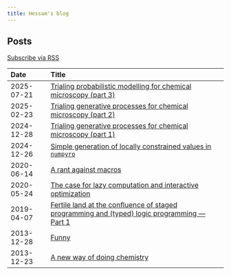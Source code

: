 ```yaml
---
title: Hessam's blog
---
```


## Posts
[Subscribe via RSS](/feed.xml)

| Date       | Title                                                                                          |
|:-----------|:-----------------------------------------------------------------------------------------------|
| 2025-07-21 | [Trialing probabilistic modelling for chemical microscopy (part 3)]
| 2025-02-23 | [Trialing generative processes for chemical microscopy (part 2)]
| 2024-12-28 | [Trialing generative processes for chemical microscopy (part 1)]
| 2024-12-26 | [Simple generation of locally constrained values in `numpyro`]
| 2020-06-14 | [A rant against macros]
| 2020-05-24 | [The case for lazy computation and interactive optimization]
| 2019-04-07 | [Fertile land at the confluence of staged programming and (typed) logic programming — Part 1]
| 2013-12-28 | [Funny]
| 2013-12-23 | [A new way of doing chemistry]

[Trialing probabilistic modelling for chemical microscopy (part 3)]: /blog/posts/2025-07-21-droplet-generative-process-3.md
[Trialing generative processes for chemical microscopy (part 2)]: /blog/posts/2025-02-23-droplet-generative-process-2.md
[Trialing generative processes for chemical microscopy (part 1)]: /blog/posts/2024-12-28-droplet-generative-process.md
[Simple generation of locally constrained values in `numpyro`]: /blog/posts/2024-12-26-locally-constrained.md
[A rant against macros]: /blog/posts/2020-06-14-rant-against-macros.md
[The case for lazy computation and interactive optimization]: /blog/posts/2020-05-24-lazy-interactive-optimization.md
[Fertile land at the confluence of staged programming and (typed) logic programming — Part 1]: /blog/posts/2019-04-07-fertile-land-at-the-confluence-of-staged-programming-and-typed-logic-programming.md
[Funny]: /blog/posts/2013-12-28-funny.md
[A new way of doing chemistry]: /blog/posts/2013-12-23-a-new-way-of-doing-chemistry.md
